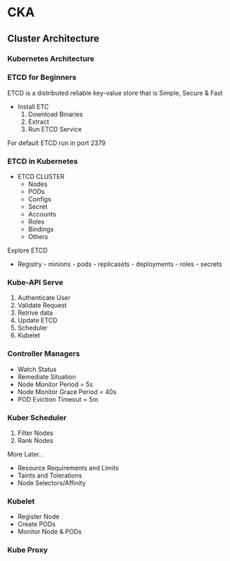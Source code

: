 # CKA

## Cluster Architecture

### Kubernetes Architecture

### ETCD for Beginners

ETCD is a distributed reliable key-value store that is Simple, 
Secure & Fast

* Install ETC
    1.  Download Binaries
    2.  Extract
    3.  Run ETCD Service

For default ETCD run in port 2379

### ETCD in Kubernetes

* ETCD CLUSTER
    * Nodes
    * PODs
    * Configs
    * Secret
    * Accounts 
    * Roles
    * Bindings
    * Others

Explore ETCD
* Registry  - minions
            - pods
            - replicasets
            - deployments
            - roles
            - secrets

### Kube-API Serve

1.  Authenticate User
2.  Validate Request
3.  Retrive data
4.  Update ETCD
5.  Scheduler
6.  Kubelet

### Controller Managers

* Watch Status
* Remediate Situation
* Node Monitor Period = 5s
* Node Monitor Grace Period = 40s
* POD Eviction Timeout = 5m

### Kuber Scheduler

1.  Filter Nodes
2.  Rank Nodes

More Later..

* Resource Requirements and Limits
* Taints and Tolerations
* Node Selectors/Affinity

### Kubelet

* Register Node
* Create PODs
* Monitor Node & PODs

### Kube Proxy